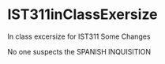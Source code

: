 # IST311inClassExersize
In class excersize for IST311
Some Changes


No one suspects the SPANISH INQUISITION
